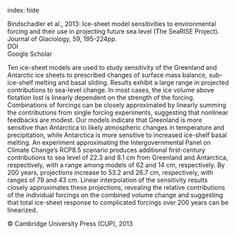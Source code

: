 index: hide

<div class="Citation">

  <div class="Citation-body">
    <div class="Citation-text">Bindschadler et al., 2013: Ice-sheet model sensitivities to environmental forcing and their use in projecting future sea level (The SeaRISE Project). <span class="Article-journal">Journal of Glaciology, </span><span class="Article-volume">59, </span>195-224pp.</div>
    <div class="Citation-links">
      <div class="CitationLink" data-href="https://doi.org/10.3189/2013jog12j125">
        <div class="CitationLink-icon CitationLink-Doi"></div>
        <div class="CitationLink-text">DOI</div>
      </div>
      <div class="CitationLink" data-href="https://scholar.google.com/scholar?q=10.3189/2013jog12j125">
        <div class="CitationLink-icon CitationLink-Scholar"></div>
        <div class="CitationLink-text">Google Scholar</div>
      </div>
    </div>
  </div>
</div>

Ten ice-sheet models are used to study sensitivity of the Greenland and Antarctic ice sheets to prescribed changes of surface mass balance, sub-ice-shelf melting and basal sliding. Results exhibit a large range in projected contributions to sea-level change. In most cases, the ice volume above flotation lost is linearly dependent on the strength of the forcing. Combinations of forcings can be closely approximated by linearly summing the contributions from single forcing experiments, suggesting that nonlinear feedbacks are modest. Our models indicate that Greenland is more sensitive than Antarctica to likely atmospheric changes in temperature and precipitation, while Antarctica is more sensitive to increased ice-shelf basal melting. An experiment approximating the Intergovernmental Panel on Climate Change’s RCP8.5 scenario produces additional first-century contributions to sea level of 22.3 and 8.1 cm from Greenland and Antarctica, respectively, with a range among models of 62 and 14 cm, respectively. By 200 years, projections increase to 53.2 and 26.7 cm, respectively, with ranges of 79 and 43 cm. Linear interpolation of the sensitivity results closely approximates these projections, revealing the relative contributions of the individual forcings on the combined volume change and suggesting that total ice-sheet response to complicated forcings over 200 years can be linearized.

<div class="Citation-copy">
&copy; Cambridge University Press (CUP), 2013
</div>